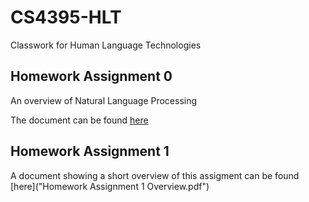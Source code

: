 # CS4395-HLT
Classwork for Human Language Technologies

## Homework Assignment 0

An overview of Natural Language Processing

The document can be found [here](Overview_of_NLP.pdf)

## Homework Assignment 1

A document showing a short overview of this assigment can be found [here]("Homework Assignment 1 Overview.pdf")

